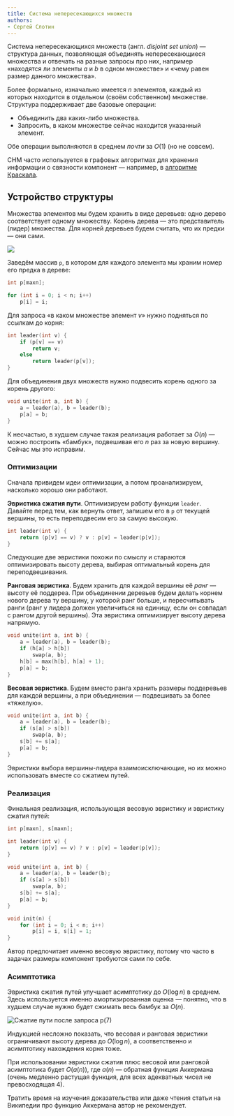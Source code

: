 ```yaml
---
title: Система непересекающихся множеств
authors:
- Сергей Слотин
---
```


Система непересекающихся множеств (англ. *disjoint set union*) — структура данных, позволяющая объединять непересекающиеся множества и отвечать на разные запросы про них, например «находятся ли элементы $a$ и $b$ в одном множестве» и «чему равен размер данного множества».

Более формально, изначально имеется $n$ элементов, каждый из которых находится в отдельном (своём собственном) множестве. Структура поддерживает две базовые операции:

- Объединить два каких-либо множества.
- Запросить, в каком множестве сейчас находится указанный элемент.

Обе операции выполняются в среднем *почти* за $O(1)$ (но не совсем).

СНМ часто используется в графовых алгоритмах для хранения информации о связности компонент — например, в [алгоритме Краскала](/cs/spanning-trees/kruskal).

## Устройство структуры

Множества элементов мы будем хранить в виде деревьев: одно дерево соответствует одному множеству. Корень дерева — это представитель (лидер) множества. Для корней деревьев будем считать, что их предки — они сами.

![](../img/dsu.png)

Заведём массив `p`, в котором для каждого элемента мы храним номер его предка в дереве:

```c++
int p[maxn];

for (int i = 0; i < n; i++)
    p[i] = i;
```

Для запроса «в каком множестве элемент $v$» нужно подняться по ссылкам до корня:

```cpp
int leader(int v) {
    if (p[v] == v)
        return v;
    else
        return leader(p[v]);
}
```

Для объединения двух множеств нужно подвесить корень одного за корень другого:

```cpp
void unite(int a, int b) {
    a = leader(a), b = leader(b);
    p[a] = b;
}
```

К несчастью, в худшем случае такая реализация работает за $O(n)$ — можно построить «бамбук», подвешивая его $n$ раз за новую вершину. Сейчас мы это исправим.

### Оптимизации

Сначала привидем идеи оптимизации, а потом проанализируем, насколько хорошо они работают.

**Эвристика сжатия пути**. Оптимизируем работу функции `leader`. Давайте перед тем, как вернуть ответ, запишем его в `p` от текущей вершины, то есть переподвесим его за самую высокую.

```cpp
int leader(int v) {
    return (p[v] == v) ? v : p[v] = leader(p[v]);
}
```

Следующие две эвристики похожи по смыслу и стараются оптимизировать высоту дерева, выбирая оптимальный корень для переподвешивания.

**Ранговая эвристика**. Будем хранить для каждой вершины её *ранг* — высоту её поддереа. При объединении деревьев будем делать корнем нового дерева ту вершину, у которой ранг больше, и пересчитывать ранги (ранг у лидера должен увеличиться на единицу, если он совпадал с рангом другой вершины). Эта эвристика оптимизирует высоту дерева напрямую.

```cpp
void unite(int a, int b) {
    a = leader(a), b = leader(b);
    if (h[a] > h[b])
        swap(a, b);
    h[b] = max(h[b], h[a] + 1);
    p[a] = b;
}
```

**Весовая эвристика**. Будем вместо ранга хранить размеры поддеревьев для каждой вершины, а при объединении — подвешивать за более «тяжелую».

```cpp
void unite(int a, int b) {
    a = leader(a), b = leader(b);
    if (s[a] > s[b])
        swap(a, b);
    s[b] += s[a];
    p[a] = b;
}
```

Эвристики выбора вершины-лидера взаимоисключающие, но их можно использовать вместе со сжатием путей.

### Реализация

Финальная реализация, использующая весовую эвристику и эвристику сжатия путей:

```c++
int p[maxn], s[maxn];

int leader(int v) {
    return (p[v] == v) ? v : p[v] = leader(p[v]);
}

void unite(int a, int b) {
    a = leader(a), b = leader(b);
    if (s[a] > s[b])
        swap(a, b);
    s[b] += s[a];
    p[a] = b;
}

void init(n) {
    for (int i = 0; i < n; i++)
        p[i] = i, s[i] = 1;
}
```

Автор предпочитает именно весовую эвристику, потому что часто в задачах размеры компонент требуются сами по себе.

### Асимптотика

Эвристика сжатия путей улучшает асимптотику до $O(\log n)$ в среднем. Здесь используется именно амортизированная оценка — понятно, что в худшем случае нужно будет сжимать весь бамбук за $O(n)$.

![Сжатие пути после запроса $p(7)$](../img/path-compression.png)

Индукцией несложно показать, что весовая и ранговая эвристики ограничивают высоту дерева до $O(\log n)$, а соответственно и асимптотику нахождения корня тоже.

При использовании эвристики сжатия плюс весовой или ранговой асимптотика будет $O(a(n))$, где $a(n)$ — обратная функция Аккермана (очень медленно растущая функция, для всех адекватных чисел не превосходящая 4).

Тратить время на изучения доказательства или даже чтения статьи на Википедии про функцию Аккермана автор не рекомендует.

<!--

### Амортизированная стоимость $Get$

Проанализируем асимптотику операции $Get$ в случае, если мы применяем
обе эвристики. Пусть произошло $g$ операций типа $Get$ и $m$ операций
типа $Merge$, причём $g \\geq m$. Тогда суммарное время работы всех
$Get$ есть $O(g log^\*(m))$ (или, что то же самое, амортизированная
стоимость одного $Get$ есть $O(log^\*(m))$ ( [Что такое
$\\log^\*(x)$](https://ru.wikipedia.org/wiki/%D0%98%D1%82%D0%B5%D1%80%D0%B8%D1%80%D0%BE%D0%B2%D0%B0%D0%BD%D0%BD%D1%8B%D0%B9_%D0%BB%D0%BE%D0%B3%D0%B0%D1%80%D0%B8%D1%84%D0%BC)
).

Обозначим $d(v) \~-$ длину самого длинного пути вниз от вершины $v$.

Разобьём все операции $Get(v)$ на 3 типа:

1.  $v \~-$ корень или ребёнок корня в своём дереве. Таких операций
    будет не более $g$.
2.  $d(p(v)) \\leq C ^ {d(v)}$, где $C$ \~- некоторая констатнта,
    которую мы подберём позже. Такие запросы мы назовём быстро
    растущими, а ребро $(v, p(v)) \~-$ лёгким.
3.  $d(p(v)) \< C ^ {d(v)}$ $\~-$ такие запросы мы назовём медленно
    растущими, а соответствующее ребро $\~-$ тяжёлым.

На запросы первого типа мы ответим суммарно за $O(g)$.

Проанализируем быстро растущие запросы. Каждый раз в них $d(v)$
изменяется на $C^{d(v)}$. Поскольку $C$ не может быть больше
$log_2(m)$, каждая из этих операций выполнится за
$O(log^\*_C(log_2(m))) = O(log^\*(m))$.


### Лемма

Число вершин с $d(v) = i$ не превосходит $\frac{m}{2^i}$.

Доказательство этого утверждения (разумеется, по индукции) оставляется в
качестве упражнения читателю.

Проанализируем запросы 3 типа. Из леммы выше следует, что суммарное
количество операций в таких вызовах равно

$ \sum_{d=0}^{log_2(g)} \sum_{u: d(u) = u} C^d =
\sum_{d=0}^{log_2(g)} C^d \cdot \frac{m}{2^d}
m \cdot \sum_{d0}^{log_2(g)} \frac{C}{2} ^ d
$

Теперь, если мы хотим, чтобы получившееся выражение было $O(m)$, нужно
взять $C \in (e^\frac{1}{e}, 2)$.

Итак, мы получили, что суммарное время работы всех $Get$ есть $O(g) +
O(g \cdot \log^\star(m)) + O(m) = O(g \cdot \log^\star(m))$ (поскольку мы
предположили, что $g \ge m$).

### Асимптотика с обеими эвристиками (б/д)

Пусть нам поступаем $g$ запросов типа $GetRoot$ и $m$ запросов типа
$Merge$, причём $g \\leq n$. Тогда СНМ с обеими эвристиками выполнит их
за суммарное время $O((g+m) \\times \\alpha(g+m))$ [Что такое
$\\alpha(x)$](https://ru.wikipedia.org/wiki/%D0%A4%D1%83%D0%BD%D0%BA%D1%86%D0%B8%D1%8F_%D0%90%D0%BA%D0%BA%D0%B5%D1%80%D0%BC%D0%B0%D0%BD%D0%B0#%D0%9E%D0%B1%D1%80%D0%B0%D1%82%D0%BD%D0%B0%D1%8F_%D1%84%D1%83%D0%BD%D0%BA%D1%86%D0%B8%D1%8F)

На практике эта теорема означает, что суммарное количество операций
будет не более, чем в 5 раз больше, чем число запросов.

-->
